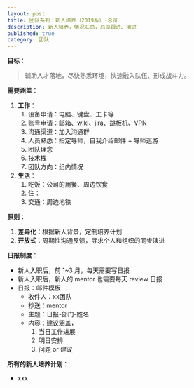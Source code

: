 ```yaml
---
layout: post
title: 团队系列：新人培养（2019版）-总览
description: 新人培养，情况汇总，总览跟进、演进
published: true
category: 团队
---
```




**目标**：

> 辅助人才落地，尽快熟悉环境，快速融入队伍、形成战斗力。

 

**需要涵盖**：

1. **工作**：
	1. 设备申请：电脑、键盘、工卡等
	1. 账号申请：邮箱、wiki、jira、跳板机、VPN
	1. 沟通渠道：加入沟通群
	1. 人员熟悉：指定导师，自我介绍邮件 + 导师巡游
	1. 团队理念
	1. 技术栈
	1. 团队方向：组内情况
1. **生活**：
	1. 吃饭：公司的用餐、周边饮食
	1. 住：
	1. 交通：周边地铁

**原则**：

1. **差异化**：根据新人背景，定制培养计划
1. **开放式**：周期性沟通反馈，寻求个人和组织的同步演进

 

**日报制度**：

* 新人入职后，前 1~3 月，每天需要写日报
* 新人入职后，新人的 mentor 也需要每天 review 日报
* 日报：邮件模板
	* 收件人：xx团队
	* 抄送：mentor
	* 主题：日报-部门-姓名
	* 内容：建议涵盖，
		1. 当日工作进展
		1. 明日安排
		1. 问题 or 建议


**所有的新人培养计划**：

* xxx


